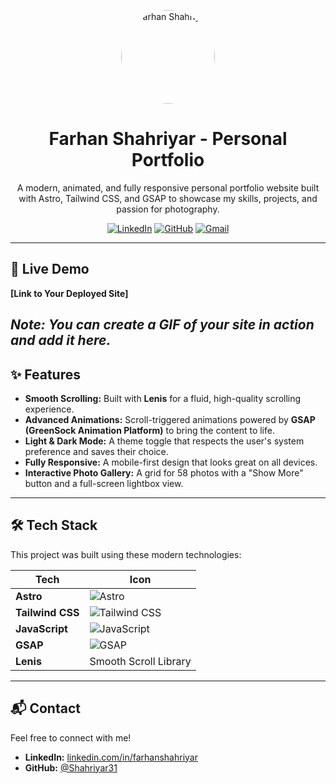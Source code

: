 <p align="center">
  <img src="public/profile.jpg" alt="Farhan Shahriyar" width="150" style="border-radius: 50%;" />
</p>

<h1 align="center">Farhan Shahriyar - Personal Portfolio</h1>

<p align="center">
  A modern, animated, and fully responsive personal portfolio website built with Astro, Tailwind CSS, and GSAP to showcase my skills, projects, and passion for photography.
</p>

<p align="center">
  <a href="https://www.linkedin.com/in/farhanshahriyar" target="_blank"><img src="https://img.shields.io/badge/LinkedIn-0A66C2?style=for-the-badge&logo=linkedin&logoColor=white" alt="LinkedIn"/></a>
  <a href="https://github.com/Shahriyar31" target="_blank"><img src="https://img.shields.io/badge/GitHub-181717?style=for-the-badge&logo=github&logoColor=white" alt="GitHub"/></a>
  <a href="mailto:shahriyarfarhan3101@gmail.com"><img src="https://img.shields.io/badge/Gmail-D14836?style=for-the-badge&logo=gmail&logoColor=white" alt="Gmail"/></a>
</p>

---

## 🚀 Live Demo

**[Link to Your Deployed Site]** <br>

_Note: You can create a GIF of your site in action and add it here._ 
---

## ✨ Features

- **Smooth Scrolling:** Built with **Lenis** for a fluid, high-quality scrolling experience.
- **Advanced Animations:** Scroll-triggered animations powered by **GSAP (GreenSock Animation Platform)** to bring the content to life.
- **Light & Dark Mode:** A theme toggle that respects the user's system preference and saves their choice.
- **Fully Responsive:** A mobile-first design that looks great on all devices.
- **Interactive Photo Gallery:** A grid for 58 photos with a "Show More" button and a full-screen lightbox view.

---

## 🛠️ Tech Stack

This project was built using these modern technologies:

| Tech | Icon |
|---|---|
| **Astro** | <img src="https://img.shields.io/badge/Astro-BC52EE?style=for-the-badge&logo=astro&logoColor=white" alt="Astro" /> |
| **Tailwind CSS** | <img src="https://img.shields.io/badge/Tailwind_CSS-38B2AC?style=for-the-badge&logo=tailwind-css&logoColor=white" alt="Tailwind CSS" /> |
| **JavaScript** | <img src="https://img.shields.io/badge/JavaScript-F7DF1E?style=for-the-badge&logo=javascript&logoColor=black" alt="JavaScript" /> |
| **GSAP** | <img src="https://img.shields.io/badge/GSAP-88CE02?style=for-the-badge&logo=greensock&logoColor=white" alt="GSAP" /> |
| **Lenis** | Smooth Scroll Library |

---

## 📬 Contact

Feel free to connect with me!

- **LinkedIn:** [linkedin.com/in/farhanshahriyar](https://www.linkedin.com/in/farhanshahriyar)
- **GitHub:** [@Shahriyar31](https://github.com/Shahriyar31)